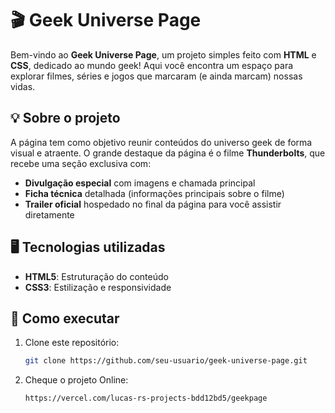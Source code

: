 # 🎬 Geek Universe Page

Bem-vindo ao **Geek Universe Page**, um projeto simples feito com **HTML** e **CSS**, dedicado ao mundo geek! Aqui você encontra um espaço para explorar filmes, séries e jogos que marcaram (e ainda marcam) nossas vidas.

## 💡 Sobre o projeto

A página tem como objetivo reunir conteúdos do universo geek de forma visual e atraente. O grande destaque da página é o filme **Thunderbolts**, que recebe uma seção exclusiva com:

- **Divulgação especial** com imagens e chamada principal
- **Ficha técnica** detalhada (informações principais sobre o filme)
- **Trailer oficial** hospedado no final da página para você assistir diretamente

## 🖥️ Tecnologias utilizadas

- **HTML5**: Estruturação do conteúdo
- **CSS3**: Estilização e responsividade

## 🚀 Como executar

1. Clone este repositório:
   ```bash
   git clone https://github.com/seu-usuario/geek-universe-page.git

1. Cheque o projeto Online:
   ```bash
   https://vercel.com/lucas-rs-projects-bdd12bd5/geekpage

